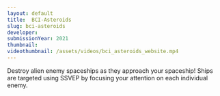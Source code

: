 ```yaml
---
layout: default
title:  BCI-Asteroids
slug: bci-asteroids
developer: 
submissionYear: 2021
thumbnail: 
videothumbnail: /assets/videos/bci_asteroids_website.mp4
---
```

Destroy alien enemy spaceships as they approach your spaceship! Ships are targeted using SSVEP by focusing your attention on each individual enemy.